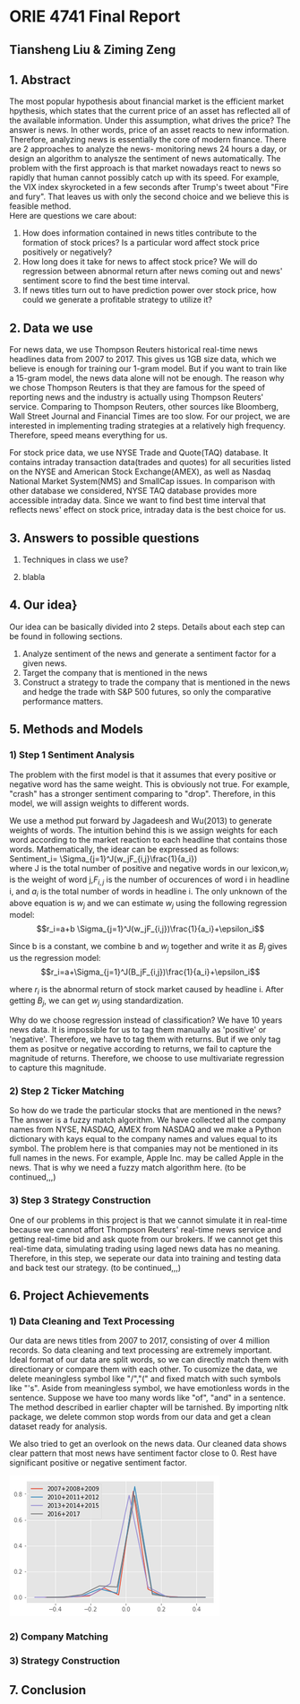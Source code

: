 # ORIE 4741 Final Report
## Tiansheng Liu & Ziming Zeng

## 1. Abstract 
The most popular hypothesis about financial market is the efficient market hpythesis, which states that the current price of an asset has reflected all of the available information. Under this assumption, what drives the price? The answer is news. In other words, price of an asset reacts to new information. Therefore, analyzing news is essentially the core of modern finance. There are 2 approaches to analyze the news- monitoring news 24 hours a day, or design an algorithm to analysze the sentiment of news automatically. The problem with the first approach is that market nowadays react to news so rapidly that human cannot possibly catch up with its speed. For example, the VIX index skyrocketed in a few seconds after Trump's tweet about "Fire and fury". That leaves us with only the second choice and we believe this is feasible method.  
Here are questions we care about:
1. How does information contained in news titles contribute to the formation of stock prices? Is a particular word affect stock price positively or negatively?
2. How long does it take for news to affect stock price? We will do regression between abnormal return after news coming out and news' sentiment score to find the best time interval.
3. If news titles turn out to have prediction power over stock price, how could we generate a profitable strategy to utilize it? 

## 2. Data we use
For news data, we use Thompson Reuters historical real-time news headlines data from 2007 to 2017. This gives us 1GB size data, which we believe is enough for training our 1-gram model. But if you want to train like a 15-gram model, the news data alone will not be enough. The reason why we chose Thompson Reuters is that they are famous for the speed of reporting news and the industry is actually using Thompson Reuters' service. Comparing to Thompson Reuters, other sources like Bloomberg, Wall Street Journal and Financial Times are too slow. For our project, we are interested in implementing trading strategies at a relatively high frequency. Therefore, speed means everything for us.  

For stock price data, we use NYSE Trade and Quote(TAQ) database. It contains intraday transaction data(trades and quotes) for all securities listed on the NYSE and American Stock Exchange(AMEX), as well as Nasdaq National Market System(NMS) and SmallCap issues. In comparison with other database we considered, NYSE TAQ database provides more accessible intraday data. Since we want to find best time interval that reflects news' effect on stock price, intraday data is the best choice for us. 

## 3. Answers to possible questions
1. Techniques in class we use?

2. blabla


## 4. Our idea} 
Our idea can be basically divided into 2 steps. Details about each step can be found in following sections.  
1. Analyze sentiment of the news and generate a sentiment factor for a given news.
2. Target the company that is mentioned in the news
3. Construct a strategy to trade the company that is mentioned in the news and hedge the trade with S&P 500 futures, so only the comparative performance matters.

## 5. Methods and Models
### 1) Step 1 Sentiment Analysis
The problem with the first model is that it assumes that every positive or negative word has the same weight. This is obviously not true. For example, "crash" has a stronger sentiment comparing to "drop". Therefore, in this model, we will assign weights to different words.

We use a method put forward by Jagadeesh and Wu(2013) to generate weights of words. The intuition behind this is we assign weights for each word according to the market reaction to each headline that contains those words. Mathematically, the idear can be expressed as follows:  
Sentiment_i= \Sigma_{j=1}^J(w_jF_{i,j}\frac{1}{a_i})  
where J is the total number of positive and negative words in our lexicon,$w_j$ is the weight of word j,$F_{i,j}$ is the number of occurences of word i in headline i, and $a_i$ is the total number of words in headline i. The only unknown of the above equation is $w_j$ and we can estimate $w_j$ using the following regression model:
$$r_i=a+b \Sigma_{j=1}^J(w_jF_{i,j})\frac{1}{a_i}+\epsilon_i$$  

Since b is a constant, we combine b and $w_j$ together and write it as $B_j$ gives us the regression model:
$$r_i=a+\Sigma_{j=1}^J(B_jF_{i,j})\frac{1}{a_i}+\epsilon_i$$

where $r_i$ is the abnormal return of stock market caused by headline i. After getting $B_j$, we can get $w_j$ using standardization.

Why do we choose regression instead of classification? We have 10 years news data. It is impossible for us to tag them manually as 'positive' or 'negative'. Therefore, we have to tag them with returns. But if we only tag them as positve or negative according to returns, we fail to capture the magnitude of returns. Therefore, we choose to use multivariate regression to capture this magnitude.

### 2) Step 2 Ticker Matching
 So how do we trade the particular stocks that are mentioned in the news? The answer is a fuzzy match algorithm. We have collected all the company names from NYSE, NASDAQ, AMEX from NASDAQ and we make a Python dictionary with kays equal to the company names and values equal to its symbol. The problem here is that companies may not be mentioned in its full names in the news. For example, Apple Inc. may be called Apple in the news. That is why we need a fuzzy match algorithm here. (to be continued,,,)

### 3) Step 3 Strategy Construction
One of our problems in this project is that we cannot simulate it in real-time because we cannot affort Thompson Reuters' real-time news service and getting real-time bid and ask quote from our brokers. If we cannot get this real-time data, simulating trading using laged news data has no meaning. Therefore, in this step, we seperate our data into training and testing data and back test our strategy.  (to be continued,,,)

## 6. Project Achievements
### 1) Data Cleaning and Text Processing
Our data are news titles from 2007 to 2017, consisting of over 4 million records. So data cleaning and text processing are extremely important. Ideal format of our data are split words, so we can directly match them with directionary or compare them with each other. To cusomize the data, we delete meaningless symbol like "/","(" and fixed match with such symbols like "'s". Aside from meaningless symbol, we have emotionless words in the sentence. Suppose we have too many words like "of", "and" in a sentence. The method described in earlier chapter will be tarnished. By importing nltk package, we  delete common stop words from our data and get a clean dataset ready for analysis.

We also tried to get an overlook on the news data. Our cleaned data shows clear pattern that most news have sentiment factor close to 0. Rest have significant positive or negative sentiment factor.

![alt text](https://github.com/TSL-123/SentimentDrivenStrategy/blob/master/trend_plot.png "Logo Title Text 1")


### 2) Company Matching

### 3) Strategy Construction

## 7. Conclusion

